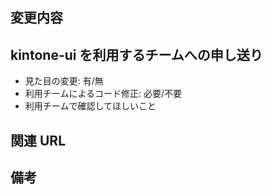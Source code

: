 ## 変更内容

<!--
- 変更の意図を書いておきましょう
- 検討したこと、その結果やらなかったことなども書いておくとレビュアーの助けになります
-->

## kintone-ui を利用するチームへの申し送り

- 見た目の変更: 有/無
- 利用チームによるコード修正: 必要/不要
- 利用チームで確認してほしいこと
<!--
例：
- すべての利用箇所で、表示・動きが正常なことを確認してもらいたい
- 任意の 1 箇所で、表示・動きが正常なことを確認してもらいたい
- CI が通っていれば手動確認は必要ない
  -->

## 関連 URL

## 備考

<!--
## リリース時のバージョン
- メジャーバージョンを上げる場合は `major` もしくは `breaking` ラベルをつけてください
- マイナーバージョンを上げる場合は `minor` もしくは `feature` ラベルをつけてください
- それ以外はパッチバージョンとして扱われます


## Semantic Versioning
1. MAJOR version
    - 互換性のない変更

2. MINOR version
    - 機能を追加
    - 互換性のある変更

3. PATCH version
    - バグ修正

詳細は以下のドキュメントを参照してください
https://main--6213012788ff34003ab11e18.chromatic.com/?path=/story/contributing-バージョニングポリシー--page
-->
